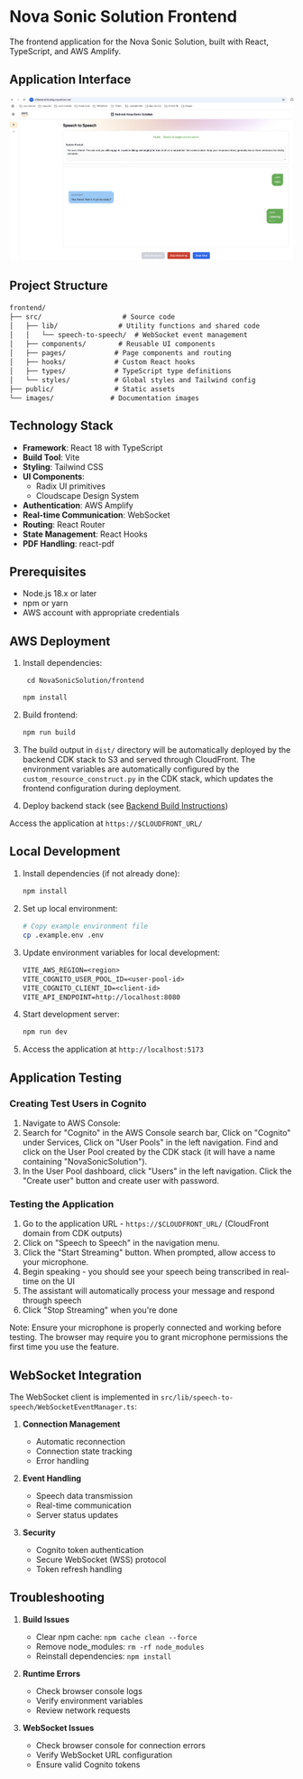 # Nova Sonic Solution Frontend

The frontend application for the Nova Sonic Solution, built with React, TypeScript, and AWS Amplify.

## Application Interface

![Speech to Speech Interface](../images/speechToSpeech_sample.png)

## Project Structure

```
frontend/
├── src/                    # Source code
│   ├── lib/               # Utility functions and shared code
│   │   └── speech-to-speech/  # WebSocket event management
│   ├── components/        # Reusable UI components
│   ├── pages/            # Page components and routing
│   ├── hooks/            # Custom React hooks
│   ├── types/            # TypeScript type definitions
│   └── styles/           # Global styles and Tailwind config
├── public/               # Static assets
└── images/              # Documentation images
```

## Technology Stack

- **Framework**: React 18 with TypeScript
- **Build Tool**: Vite
- **Styling**: Tailwind CSS
- **UI Components**: 
  - Radix UI primitives
  - Cloudscape Design System
- **Authentication**: AWS Amplify
- **Real-time Communication**: WebSocket
- **Routing**: React Router
- **State Management**: React Hooks
- **PDF Handling**: react-pdf

## Prerequisites

- Node.js 18.x or later
- npm or yarn
- AWS account with appropriate credentials

## AWS Deployment

1. Install dependencies:
   ```
    cd NovaSonicSolution/frontend
   ```

   ```bash
   npm install
   ```

2. Build frontend:
   ```bash
   npm run build
   ```

3. The build output in `dist/` directory will be automatically deployed by the backend CDK stack to S3 and served through CloudFront. The environment variables are automatically configured by the `custom_resource_construct.py` in the CDK stack, which updates the frontend configuration during deployment.

4. Deploy backend stack (see [Backend Build Instructions](../backend/README.md#aws-deployment))

Access the application at `https://$CLOUDFRONT_URL/`

## Local Development

1. Install dependencies (if not already done):
   ```bash
   npm install
   ```

2. Set up local environment:
   ```bash
   # Copy example environment file
   cp .example.env .env
   ```

3. Update environment variables for local development:
   ```env
   VITE_AWS_REGION=<region>
   VITE_COGNITO_USER_POOL_ID=<user-pool-id>
   VITE_COGNITO_CLIENT_ID=<client-id>
   VITE_API_ENDPOINT=http://localhost:8080
   ```

4. Start development server:
   ```bash
   npm run dev
   ```

5. Access the application at `http://localhost:5173`

## Application Testing

### Creating Test Users in Cognito

1. Navigate to AWS Console:
2. Search for "Cognito" in the AWS Console search bar, Click on "Cognito" under Services, Click on "User Pools" in the left navigation.
   Find and click on the User Pool created by the CDK stack (it will have a name containing "NovaSonicSolution").
3. In the User Pool dashboard, click "Users" in the left navigation. Click the "Create user" button and create user with password.

### Testing the Application


1. Go to the application URL - `https://$CLOUDFRONT_URL/` (CloudFront domain from CDK outputs)
2. Click on "Speech to Speech" in the navigation menu.
3. Click the "Start Streaming" button. When prompted, allow access to your microphone.
4. Begin speaking - you should see your speech being transcribed in real-time on the UI
5. The assistant will automatically process your message and respond through speech
6. Click "Stop Streaming" when you're done
   
Note: Ensure your microphone is properly connected and working before testing. The browser may require you to grant microphone permissions the first time you use the feature.

## WebSocket Integration

The WebSocket client is implemented in `src/lib/speech-to-speech/WebSocketEventManager.ts`:

1. **Connection Management**
   - Automatic reconnection
   - Connection state tracking
   - Error handling

2. **Event Handling**
   - Speech data transmission
   - Real-time communication
   - Server status updates

3. **Security**
   - Cognito token authentication
   - Secure WebSocket (WSS) protocol
   - Token refresh handling

## Troubleshooting

1. **Build Issues**
   - Clear npm cache: `npm cache clean --force`
   - Remove node_modules: `rm -rf node_modules`
   - Reinstall dependencies: `npm install`

2. **Runtime Errors**
   - Check browser console logs
   - Verify environment variables
   - Review network requests

3. **WebSocket Issues**
   - Check browser console for connection errors
   - Verify WebSocket URL configuration
   - Ensure valid Cognito tokens
